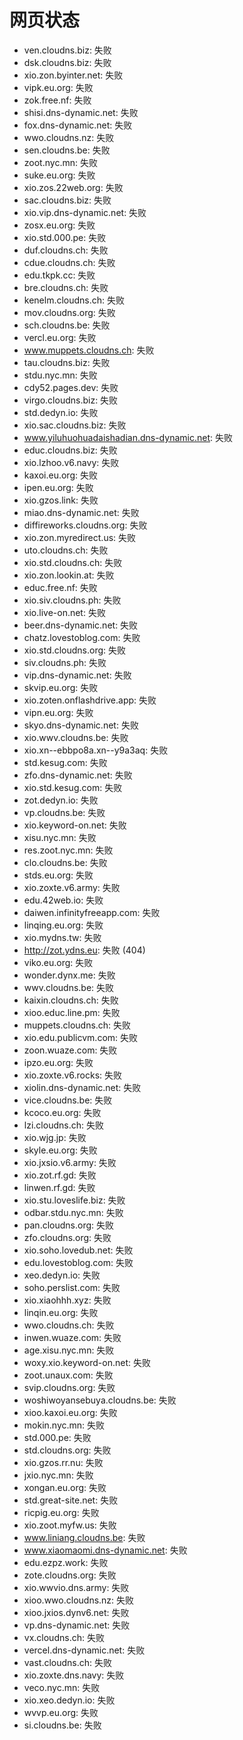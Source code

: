 # 网页状态
- ven.cloudns.biz: 失败
- dsk.cloudns.biz: 失败
- xio.zon.byinter.net: 失败
- vipk.eu.org: 失败
- zok.free.nf: 失败
- shisi.dns-dynamic.net: 失败
- fox.dns-dynamic.net: 失败
- wwo.cloudns.nz: 失败
- sen.cloudns.be: 失败
- zoot.nyc.mn: 失败
- suke.eu.org: 失败
- xio.zos.22web.org: 失败
- sac.cloudns.biz: 失败
- xio.vip.dns-dynamic.net: 失败
- zosx.eu.org: 失败
- xio.std.000.pe: 失败
- duf.cloudns.ch: 失败
- cdue.cloudns.ch: 失败
- edu.tkpk.cc: 失败
- bre.cloudns.ch: 失败
- kenelm.cloudns.ch: 失败
- mov.cloudns.org: 失败
- sch.cloudns.be: 失败
- vercl.eu.org: 失败
- www.muppets.cloudns.ch: 失败
- tau.cloudns.biz: 失败
- stdu.nyc.mn: 失败
- cdy52.pages.dev: 失败
- virgo.cloudns.biz: 失败
- std.dedyn.io: 失败
- xio.sac.cloudns.biz: 失败
- www.yiluhuohuadaishadian.dns-dynamic.net: 失败
- educ.cloudns.biz: 失败
- xio.lzhoo.v6.navy: 失败
- kaxoi.eu.org: 失败
- ipen.eu.org: 失败
- xio.gzos.link: 失败
- miao.dns-dynamic.net: 失败
- diffireworks.cloudns.org: 失败
- xio.zon.myredirect.us: 失败
- uto.cloudns.ch: 失败
- xio.std.cloudns.ch: 失败
- xio.zon.lookin.at: 失败
- educ.free.nf: 失败
- xio.siv.cloudns.ph: 失败
- xio.live-on.net: 失败
- beer.dns-dynamic.net: 失败
- chatz.lovestoblog.com: 失败
- xio.std.cloudns.org: 失败
- siv.cloudns.ph: 失败
- vip.dns-dynamic.net: 失败
- skvip.eu.org: 失败
- xio.zoten.onflashdrive.app: 失败
- vipn.eu.org: 失败
- skyo.dns-dynamic.net: 失败
- xio.wwv.cloudns.be: 失败
- xio.xn--ebbpo8a.xn--y9a3aq: 失败
- std.kesug.com: 失败
- zfo.dns-dynamic.net: 失败
- xio.std.kesug.com: 失败
- zot.dedyn.io: 失败
- vp.cloudns.be: 失败
- xio.keyword-on.net: 失败
- xisu.nyc.mn: 失败
- res.zoot.nyc.mn: 失败
- clo.cloudns.be: 失败
- stds.eu.org: 失败
- xio.zoxte.v6.army: 失败
- edu.42web.io: 失败
- daiwen.infinityfreeapp.com: 失败
- linqing.eu.org: 失败
- xio.mydns.tw: 失败
- http://zot.ydns.eu: 失败 (404)
- viko.eu.org: 失败
- wonder.dynx.me: 失败
- wwv.cloudns.be: 失败
- kaixin.cloudns.ch: 失败
- xioo.educ.line.pm: 失败
- muppets.cloudns.ch: 失败
- xio.edu.publicvm.com: 失败
- zoon.wuaze.com: 失败
- ipzo.eu.org: 失败
- xio.zoxte.v6.rocks: 失败
- xiolin.dns-dynamic.net: 失败
- vice.cloudns.be: 失败
- kcoco.eu.org: 失败
- lzi.cloudns.ch: 失败
- xio.wjg.jp: 失败
- skyle.eu.org: 失败
- xio.jxsio.v6.army: 失败
- xio.zot.rf.gd: 失败
- linwen.rf.gd: 失败
- xio.stu.loveslife.biz: 失败
- odbar.stdu.nyc.mn: 失败
- pan.cloudns.org: 失败
- zfo.cloudns.org: 失败
- xio.soho.lovedub.net: 失败
- edu.lovestoblog.com: 失败
- xeo.dedyn.io: 失败
- soho.perslist.com: 失败
- xio.xiaohhh.xyz: 失败
- linqin.eu.org: 失败
- wwo.cloudns.ch: 失败
- inwen.wuaze.com: 失败
- age.xisu.nyc.mn: 失败
- woxy.xio.keyword-on.net: 失败
- zoot.unaux.com: 失败
- svip.cloudns.org: 失败
- woshiwoyansebuya.cloudns.be: 失败
- xioo.kaxoi.eu.org: 失败
- mokin.nyc.mn: 失败
- std.000.pe: 失败
- std.cloudns.org: 失败
- xio.gzos.rr.nu: 失败
- jxio.nyc.mn: 失败
- xongan.eu.org: 失败
- std.great-site.net: 失败
- ricpig.eu.org: 失败
- xio.zoot.myfw.us: 失败
- www.liniang.cloudns.be: 失败
- www.xiaomaomi.dns-dynamic.net: 失败
- edu.ezpz.work: 失败
- zote.cloudns.org: 失败
- xio.wwvio.dns.army: 失败
- xioo.wwo.cloudns.nz: 失败
- xioo.jxios.dynv6.net: 失败
- vp.dns-dynamic.net: 失败
- vx.cloudns.ch: 失败
- vercel.dns-dynamic.net: 失败
- vast.cloudns.ch: 失败
- xio.zoxte.dns.navy: 失败
- veco.nyc.mn: 失败
- xio.xeo.dedyn.io: 失败
- wvvp.eu.org: 失败
- si.cloudns.be: 失败
